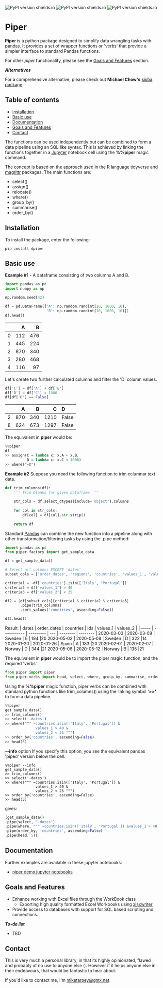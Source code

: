 ![PyPI version shields.io](https://img.shields.io/pypi/v/dpiper)
![PyPI version shields.io](https://img.shields.io/pypi/pyversions/dpiper)
![PyPI version shields.io](https://img.shields.io/pypi/l/dpiper)

# Piper
__Piper__ is a python package designed to simplify data wrangling tasks with [pandas](https://pandas.pydata.org/). It provides a set of wrapper functions or 'verbs' that provide a simpler interface to standard Pandas functions.

For other _piper_ functionality, please see the [Goals and Features](#Goals-and-Features) section.

___Alternatives___ 

For a comprehensive alternative, please check out __Michael Chow's__ [siuba package](https://github.com/machow/siuba). 

<p>

## Table of contents
* [Installation](#Installation)
* [Basic use](#Basic-use)
* [Documentation](#Documentation)
* [Goals and Features](#Goals-and-Features)
* [Contact](#Contact)

The functions can be used independently but can be combined to form a data pipeline using an SQL like syntax. This is achieved by linking the functions together in a [Jupyter](https://jupyter.org/) notebook cell using the __%%piper__ magic command.

The concept is based on the approach used in the R language [tidyverse](https://www.tidyverse.org/) and 
[magrittr](https://magrittr.tidyverse.org/) packages. The main functions are:
- select()
- assign()
- relocate()
- where()
- group_by()
- summarise()
- order_by()

## Installation 
To install the package, enter the following:

```unix
pip install dpiper
```
<p>

## Basic use
__Example #1__ - A dataframe consisting of two columns A and B.

```python
import pandas as pd
import numpy as np

np.random.seed(42)

df = pd.DataFrame({'A': np.random.randint(10, 1000, 10),
                   'B': np.random.randint(10, 1000, 10)})
df.head()
```

|    |   A |   B |
|---:|----:|----:|
|  0 | 112 | 476 |
|  1 | 445 | 224 |
|  2 | 870 | 340 |
|  3 | 280 | 468 |
|  4 | 116 |  97 |

<p>

Let's create two further calculated columns and filter the 'D' column values.

```python
df['C'] = df['A'] + df['B']
df['D'] = df['C'] < 1000
df[df['D'] == False]
```
|    |   A |   B |    C | D     |
|---:|----:|----:|-----:|:------|
|  2 | 870 | 340 | 1210 | False |
|  8 | 624 | 673 | 1297 | False |

<p>

The equivalent in __piper__ would be:

```python
%%piper
df 
>> assign(C = lambda x: x.A + x.B,
          D = lambda x: x.C < 1000)
>> where("~D")
```

<p>

__Example #2__ Suppose you need the following function to trim columnar text data.

```python
def trim_columns(df):
    ''' Trim blanks for given dataframe '''
    
    str_cols = df.select_dtypes(include='object').columns
    
    for col in str_cols:
        df[col] = df[col].str.strip()
    
    return df
```

Standard [Pandas](https://pandas.pydata.org/) can combine the new function into a pipeline along with other transformation/filtering tasks by using the .pipe method:

```python
import pandas as pd
from piper.factory import get_sample_data

df = get_sample_data()

# Select all columns EXCEPT 'dates'
subset_cols = ['order_dates', 'regions', 'countries', 'values_1', 'values_2']

criteria1 = ~df['countries'].isin(['Italy', 'Portugal'])
criteria2 = df['values_1'] > 40
criteria3 = df['values_2'] < 25

df2 = (df[subset_cols][criteria1 & criteria2 & criteria3]
       .pipe(trim_columns)
       .sort_values('countries', ascending=False))

df2.head()
```

Result:
| dates | order_dates | countries | ids | values_1 | values_2 |
| ----- | ----------- | --------- | --- | -------- | -------- |
2020-03-03 | 2020-03-09 | Sweden | E |	194  |20
2020-05-02 | 2020-05-08 | Sweden | D |	322  |14
2020-01-20 | 2020-01-26 | Spain  | A |  183  |20
2020-02-01 | 2020-02-07 | Norway | D |	344  |21
2020-05-06 | 2020-05-12 | Norway | B |	135  |21

<p>

The equivalent in __piper__ would be to import the piper magic function, and the required 'verbs'.

```python
from piper import piper
from piper.verbs import head, select, where, group_by, summarise, order_by
```

Using the __%%piper__ magic function, piper verbs can be combined with standard python functions like trim_columns() using the linking symbol __'>>'__ to form a data pipeline.

```python
%%piper
get_sample_data()
>> trim_columns()
>> select('-dates') 
>> where(""" ~countries.isin(['Italy', 'Portugal']) &
              values_1 > 40 &
              values_2 < 25 """)
>> order_by('countries', ascending=False)
>> head(5)
```

__--info__ option
If you specify this option, you see the equivalent pandas 'piped'
version below the cell.  
```
%%piper --info
get_sample_data()
>> trim_columns()
>> select('-dates') 
>> where(""" ~countries.isin(['Italy', 'Portugal']) &
              values_1 > 40 &
              values_2 < 25 """)
>> order_by('countries', ascending=False)
>> head(5)
```

gives:
```python
(get_sample_data()
.pipe(select, '-dates')
.pipe(where, """ ~countries.isin(['Italy', 'Portugal']) &values_1 > 40 &values_2 < 25 """)
.pipe(order_by, 'countries', ascending=False)
.pipe(head, 5))
```

## Documentation
Further examples are available in these jupyter notebooks:
- [piper demo jupyter notebooks](https://github.com/miketarpey/piper_demo)


## Goals and Features

- Enhance working with Excel files through the WorkBook class 
    - Exporting high quality formatted Excel Workbooks using [xlsxwriter](https://xlsxwriter.readthedocs.io/)
- Provide access to databases with support for SQL based scripting and connections.

___To-do list___
* TBD 


## Contact
This is very much a personal library, in that its highly opinionated, flawed and probably of
no use to anyone else :). However if it helps anyone else in their endeavours, that would be fantastic to hear about.

If you'd like to contact me, I'm [miketarpey@gmx.net](mailto:miketarpey@gmx.net). 